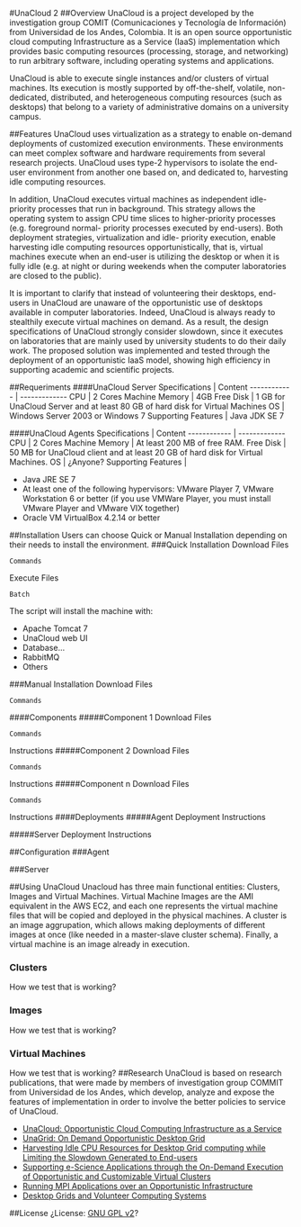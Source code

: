 #UnaCloud 2
##Overview
UnaCloud is a project developed by the investigation group COMIT (Comunicaciones y Tecnología de Información) from Universidad de los Andes, Colombia. It is an open source opportunistic cloud computing Infrastructure as a Service (IaaS) implementation which provides basic computing resources (processing, storage, and networking) to run arbitrary software, including operating systems and applications.

UnaCloud is able to execute single instances and/or clusters of virtual machines. Its execution is mostly supported by off-the-shelf, volatile, non-dedicated, distributed, and heterogeneous computing resources (such as desktops) that belong to a variety of administrative domains on a university campus.

##Features
UnaCloud uses virtualization as a strategy to enable on-demand deployments of customized execution environments. These environments can meet complex software and hardware requirements from several research projects. UnaCloud uses type-2 hypervisors to isolate the end-user environment from another one based on, and dedicated to, harvesting idle computing resources.

In addition, UnaCloud executes virtual machines as independent idle-priority processes that run in background. This strategy allows the operating system to assign CPU time slices to higher-priority processes (e.g. foreground normal- priority processes executed by end-users). Both deployment strategies, virtualization and idle- priority execution, enable harvesting idle computing resources opportunistically, that is, virtual machines execute when an end-user is utilizing the desktop or when it is fully idle (e.g. at night or during weekends when the computer laboratories are closed to the public).

It is important to clarify that instead of volunteering their desktops, end-users in UnaCloud are unaware of the opportunistic use of desktops available in computer laboratories. Indeed, UnaCloud is always ready to stealthily execute virtual machines on demand. As a result, the design specifications of UnaCloud strongly consider slowdown, since it executes on laboratories that are mainly used by university students to do their daily work. The proposed solution was implemented and tested through the deployment of an opportunistic IaaS model, showing high efficiency in supporting academic and scientific projects.

##Requeriments
####UnaCloud Server
Specifications | Content
------------ | -------------
CPU	| 2 Cores Machine
Memory | 4GB
Free Disk	| 1 GB for UnaCloud Server and at least 80 GB of hard disk for Virtual Machines
OS	| Windows Server 2003 or Windows 7
Supporting Features | Java JDK SE 7

####UnaCloud Agents
Specifications | Content
------------ | -------------
CPU	| 2 Cores Machine
Memory | At least 200 MB of free RAM.
Free Disk	| 50 MB for UnaCloud client and at least 20 GB of hard disk for Virtual Machines.
OS	| ¿Anyone?
Supporting Features | <ul><li>Java JRE SE 7</li><li>At least one of the following hypervisors: VMware Player 7, VMware Workstation 6 or better (if you use VMWare Player, you must install VMware Player and VMware VIX together)</li><li>Oracle VM VirtualBox 4.2.14 or better</li></ul>
##Installation
Users can choose Quick or Manual Installation depending on their needs to install the environment.
###Quick Installation
Download Files
```
Commands
```
Execute Files
```
Batch
```
The script will install the machine with:
* Apache Tomcat 7
* UnaCloud web UI
* Database...
* RabbitMQ
* Others

###Manual Installation
Download Files
```
Commands
```
####Components
#####Component 1
Download Files
```
Commands
```
Instructions
#####Component 2
Download Files
```
Commands
```
Instructions
#####Component n
Download Files
```
Commands
```
Instructions
####Deployments
#####Agent Deployment
Instructions

#####Server Deployment
Instructions

##Configuration
###Agent

###Server

##Using UnaCloud
Unacloud has three main functional entities: Clusters, Images and Virtual Machines. Virtual Machine Images are the AMI equivalent in the AWS EC2, and each one represents the virtual machine files that will be copied and deployed in the physical machines. A cluster is an image aggrupation, which allows making deployments of different images at once (like needed in a master-slave cluster schema). Finally, a virtual machine is an image already in execution.
### Clusters
How we test that is working?
### Images
How we test that is working?
### Virtual Machines
How we test that is working?
##Research
UnaCloud is based on research publications, that were made by members of investigation group COMMIT from Universidad de los Andes, which develop, analyze and expose the features of implementation in order to involve the better policies to service of UnaCloud.

* [UnaCloud: Opportunistic Cloud Computing Infrastructure as a Service](http://www.thinkmind.org/download.php?articleid=cloud_computing_2011_7_40_20055)
* [UnaGrid: On Demand Opportunistic Desktop Grid](http://dx.doi.org/10.1109/CCGRID.2010.79)
* [Harvesting Idle CPU Resources for Desktop Grid computing while Limiting the Slowdown Generated to End-users](http://link.springer.com/article/10.1007%2Fs10586-015-0482-4)
* [Supporting e-Science Applications through the On-Demand Execution of Opportunistic and Customizable Virtual Clusters](http://www.naun.org/multimedia/NAUN/computers/17-258.pdf)
* [Running MPI Applications over an Opportunistic Infrastructure](http://link.springer.com/chapter/10.1007/978-3-662-45483-1_8)
* [Desktop Grids and Volunteer Computing Systems](http://www.igi-global.com/chapter/desktop-grids-volunteer-computing-systems/58739)

##License
¿License: [GNU GPL v2](http://www.gnu.org/licenses/old-licenses/gpl-2.0.html)?
